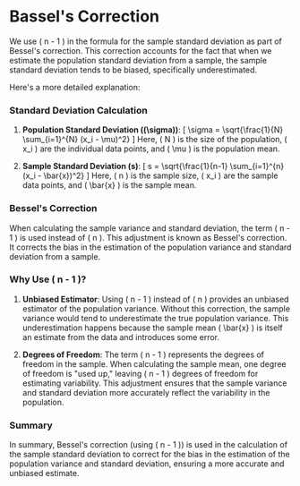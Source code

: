 # Bassel's Correction

We use \( n - 1 \) in the formula for the sample standard deviation as part of Bessel's correction. This correction accounts for the fact that when we estimate the population standard deviation from a sample, the sample standard deviation tends to be biased, specifically underestimated.

Here's a more detailed explanation:

### Standard Deviation Calculation

1. **Population Standard Deviation (\(\sigma\))**: 
   \[
   \sigma = \sqrt{\frac{1}{N} \sum_{i=1}^{N} (x_i - \mu)^2}
   \]
   Here, \( N \) is the size of the population, \( x_i \) are the individual data points, and \( \mu \) is the population mean.

2. **Sample Standard Deviation (s)**: 
   \[
   s = \sqrt{\frac{1}{n-1} \sum_{i=1}^{n} (x_i - \bar{x})^2}
   \]
   Here, \( n \) is the sample size, \( x_i \) are the sample data points, and \( \bar{x} \) is the sample mean.

### Bessel's Correction

When calculating the sample variance and standard deviation, the term \( n - 1 \) is used instead of \( n \). This adjustment is known as Bessel's correction. It corrects the bias in the estimation of the population variance and standard deviation from a sample.

### Why Use \( n - 1 \)?

1. **Unbiased Estimator**: Using \( n - 1 \) instead of \( n \) provides an unbiased estimator of the population variance. Without this correction, the sample variance would tend to underestimate the true population variance. This underestimation happens because the sample mean \( \bar{x} \) is itself an estimate from the data and introduces some error.

2. **Degrees of Freedom**: The term \( n - 1 \) represents the degrees of freedom in the sample. When calculating the sample mean, one degree of freedom is "used up," leaving \( n - 1 \) degrees of freedom for estimating variability. This adjustment ensures that the sample variance and standard deviation more accurately reflect the variability in the population.

### Summary

In summary, Bessel's correction (using \( n - 1 \)) is used in the calculation of the sample standard deviation to correct for the bias in the estimation of the population variance and standard deviation, ensuring a more accurate and unbiased estimate.
